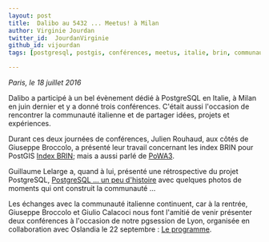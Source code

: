 ```yaml
---
layout: post
title:  Dalibo au 5432 ... Meetus! à Milan
author: Virginie Jourdan
twitter_id:  JourdanVirginie   
github_id: vijourdan
tags: [postgresql, postgis, conférences, meetus, italie, brin, communauté, histoire]

---
```

*Paris, le 18 juillet 2016*

Dalibo a participé à un bel évènement dédié à PostgreSQL en Italie, à Milan en juin dernier et y a donné trois conférences.
C'était aussi l'occasion de rencontrer la communauté italienne et de partager idées, projets et expériences.


<!--MORE-->

Durant ces deux journées de conférences, Julien Rouhaud, aux côtés de Giuseppe Broccolo, a présenté leur travail concernant les index BRIN pour PostGIS [Index BRIN](http://5432meet.us/wp-content/uploads/2016/07/gbroccolo_jrouhaud_5432meetus_brin4postgis.pdf); mais a aussi parlé de [PoWA3](http://5432meet.us/wp-content/uploads/2016/07/powa_5432meetus.pdf).

Guillaume Lelarge a, quand à lui, présenté une rétrospective du projet PostgreSQL, [PostgreSQL ... un peu d'histoire](http://5432meet.us/wp-content/uploads/2016/07/PostgreSQL_Project.pdf) avec quelques photos de moments qui ont construit la communauté ...

Les échanges avec la communauté italienne continuent, car à la rentrée, Giuseppe Broccolo et Giulio Calacoci nous font l'amitié de venir présenter deux conférences à l'occasion de notre pgsession de Lyon, organisée en collaboration avec Oslandia le 22 septembre : [Le programme](http://blog.dalibo.com/2016/07/13/pgsession8-le-programme.html).
